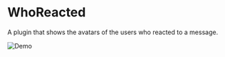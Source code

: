 # WhoReacted

A plugin that shows the avatars of the users who reacted to a message.

![Demo](https://i.imgur.com/YVxuTG6.png)
